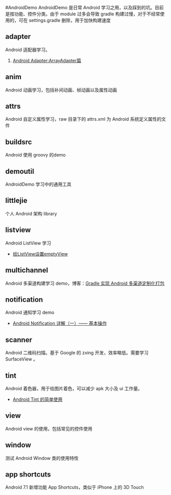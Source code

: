 #AndroidDemo
AndroidDemo 是日常 Android 学习之用，以及踩到的坑。目前是按功能、控件分类。由于 module 过多会导致 gradle 构建过慢，对于不经常使用的，可在 settings.gradle 删除，用于加快构建速度

## adapter
Android 适配器学习。

1. [Android Adapter:ArrayAdapter篇](http://www.jianshu.com/p/b996d4af54b0)

## anim
Android 动画学习，包括补间动画、帧动画以及属性动画

## attrs
Android 自定义属性学习，raw 目录下的 attrs.xml 为 Android 系统定义属性的文件

## buildsrc
Android 使用 groovy 的demo

## demoutil
AndroidDemo 学习中的通用工具

## littlejie
个人 Android 架构 library

## listview
Android ListView 学习

- [给ListView设置emptyView](http://www.jianshu.com/p/e9945aaa417f)

## multichannel
Android 多渠道构建学习 demo，博客：[Gradle 实现 Android 多渠道定制化打包](http://www.jianshu.com/p/739c45ae8360)

## notification
Android 通知学习 demo

- [Android Notification 详解（一）—— 基本操作](http://www.jianshu.com/p/e1e20e0ee18c)

## scanner
Android 二维码扫描。基于 Google 的 zxing 开发，效率略低。需要学习 SurfaceView 。

## tint
Android 着色器，用于给图片着色，可以减少 apk 大小及 ui 工作量。

- [Android Tint 的简单使用](http://www.jianshu.com/p/fd53edba5ad8)

## view
Android view 的使用，包括常见的控件使用

## window
测试 Android Window 类的使用特性

## app shortcuts
Android 7.1 新增功能 App Shortcuts，类似于 iPhone 上的 3D Touch

